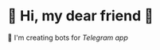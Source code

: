  # 👋 Hi, my dear friend 👋 

 🤖 I'm creating bots for _Telegram app_ <br/>


<!---
policememos/policememos is a ✨ special ✨ repository because its `README.md` (this file) appears on your GitHub profile.
You can click the Preview link to take a look at your changes.
--->
